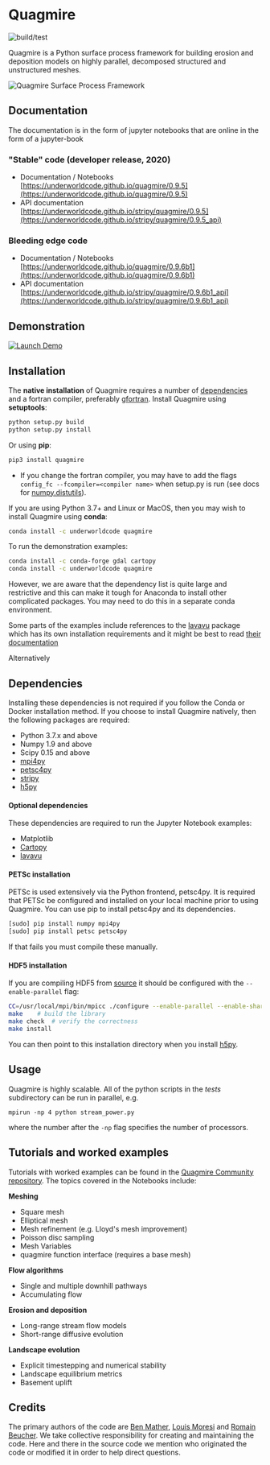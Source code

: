 # Quagmire

![build/test](https://github.com/underworldcode/quagmire/workflows/build/test/badge.svg)

Quagmire is a Python surface process framework for building erosion and deposition models on highly parallel, decomposed structured and unstructured meshes.

![Quagmire Surface Process Framework](https://raw.githubusercontent.com/underworldcode/quagmire/dev/docs/images/AusFlow.png)


## Documentation

The documentation is in the form of jupyter notebooks that are online in the form of a jupyter-book

### "Stable" code (developer release, 2020)

  - Documentation / Notebooks [https://underworldcode.github.io/quagmire/0.9.5](https://underworldcode.github.io/quagmire/0.9.5)
  - API documentation [https://underworldcode.github.io/stripy/quagmire/0.9.5](https://underworldcode.github.io/stripy/quagmire/0.9.5_api)


### Bleeding edge code 

  - Documentation / Notebooks [https://underworldcode.github.io/quagmire/0.9.6b1](https://underworldcode.github.io/quagmire/0.9.6b1)
  - API documentation [https://underworldcode.github.io/stripy/quagmire/0.9.6b1_api](https://underworldcode.github.io/stripy/quagmire/0.9.6b1_api)


## Demonstration

[![Launch Demo](https://img.shields.io/badge/Launch-Quagmire_Demo-Blue)](https://demon.underworldcloud.org/hub/user-redirect/git-pull?repo=https%3A%2F%2Fgithub.com%2Funderworld-community%2Fquagmire-examples-and-workflows&urlpath=lab%2Ftree%2Fquagmire-examples-and-workflows%2F0-StartHere.ipynb)


## Installation

The __native installation__ of Quagmire requires a number of [dependencies](#Dependencies) and a fortran compiler, preferably [gfortran](https://gcc.gnu.org/wiki/GFortran). Install Quagmire using __setuptools__:
```sh
python setup.py build
python setup.py install
```

Or using __pip__:
```sh
pip3 install quagmire
```

- If you change the fortran compiler, you may have to add the flags `config_fc --fcompiler=<compiler name>` when setup.py is run (see docs for [numpy.distutils](http://docs.scipy.org/doc/numpy-dev/f2py/distutils.html)).

If you are using Python 3.7+ and Linux or MacOS, then you may wish to install Quagmire using __conda__:
```sh
conda install -c underworldcode quagmire
```

To run the demonstration examples:
```sh
conda install -c conda-forge gdal cartopy
conda install -c underworldcode quagmire
```

However, we are aware that the dependency list is quite large and restrictive and this can make it tough for Anaconda to install other complicated packages. You may need to do this in a separate conda environment. 

Some parts of the examples include references to the [lavavu](https://github.com/lavavu/LavaVu) package which has its own installation requirements and it might be best to read [their documentation](https://lavavu.github.io/Documentation/)

Alternatively


## Dependencies

Installing these dependencies is not required if you follow the Conda or Docker installation method. If you choose to install Quagmire natively, then the following packages are required:

- Python 3.7.x and above
- Numpy 1.9 and above
- Scipy 0.15 and above
- [mpi4py](http://pythonhosted.org/mpi4py/usrman/index.html)
- [petsc4py](https://pythonhosted.org/petsc4py/usrman/install.html)
- [stripy](https://github.com/University-of-Melbourne-Geodynamics/stripy)
- [h5py](http://docs.h5py.org/en/latest/mpi.html#building-against-parallel-hdf5)

#### Optional dependencies

These dependencies are required to run the Jupyter Notebook examples:

- Matplotlib
- [Cartopy](https://scitools.org.uk/cartopy/docs/latest/)
- [lavavu](https://github.com/lavavu/LavaVu)

#### PETSc installation

PETSc is used extensively via the Python frontend, petsc4py. It is required that PETSc be configured and installed on your local machine prior to using Quagmire. You can use pip to install petsc4py and its dependencies.

```sh
[sudo] pip install numpy mpi4py
[sudo] pip install petsc petsc4py
```

If that fails you must compile these manually.

#### HDF5 installation

If you are compiling HDF5 from [source](https://support.hdfgroup.org/downloads/index.html) it should be configured with the `--enable-parallel` flag:

```sh
CC=/usr/local/mpi/bin/mpicc ./configure --enable-parallel --enable-shared --prefix=INSTALL-DIRECTORY
make	# build the library
make check	# verify the correctness
make install
```

You can then point to this installation directory when you install [h5py](http://docs.h5py.org/en/latest/mpi.html#building-against-parallel-hdf5).

## Usage

Quagmire is highly scalable. All of the python scripts in the *tests* subdirectory can be run in parallel, e.g.

```
mpirun -np 4 python stream_power.py
```

where the number after the `-np` flag specifies the number of processors.

## Tutorials and worked examples

Tutorials with worked examples can be found in the [Quagmire Community repository](https://github.com/underworld-community/quagmire-examples-and-workflows). The topics covered in the Notebooks include:

**Meshing**

- Square mesh
- Elliptical mesh
- Mesh refinement (e.g. Lloyd's mesh improvement)
- Poisson disc sampling
- Mesh Variables
- quagmire function interface (requires a base mesh)

**Flow algorithms**

- Single and multiple downhill pathways
- Accumulating flow

**Erosion and deposition**

- Long-range stream flow models
- Short-range diffusive evolution

**Landscape evolution**

- Explicit timestepping and numerical stability
- Landscape equilibrium metrics
- Basement uplift

## Credits

The primary authors of the code are [Ben Mather](https://github.com/brmather), [Louis Moresi](https://github.com/lmoresi) and [Romain Beucher](https://github.com/rbeucher). We take collective responsibility for creating and maintaining the code. Here and there in the source code we mention who originated the code or modified it in order to help direct questions.
